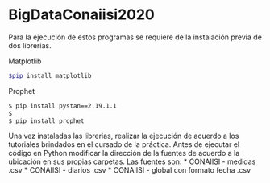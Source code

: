 # BigDataConaiisi2020
Para la ejecución de estos programas se requiere de la instalación previa de dos librerias.

Matplotlib
```bash
$pip install matplotlib
```
Prophet
```bash
$ pip install pystan==2.19.1.1
$
$ pip install prophet
```
Una vez instaladas las librerias, realizar la ejecución de acuerdo a los tutoriales brindados en el cursado de la práctica.
Antes de ejecutar el código en Python modificar la dirección de la fuentes de acuerdo a la ubicación en sus propias carpetas.
Las fuentes son:
	* CONAIISI - medidas .csv
	* CONAIISI - diarios .csv
	* CONAIISI - global con formato fecha .csv
	
